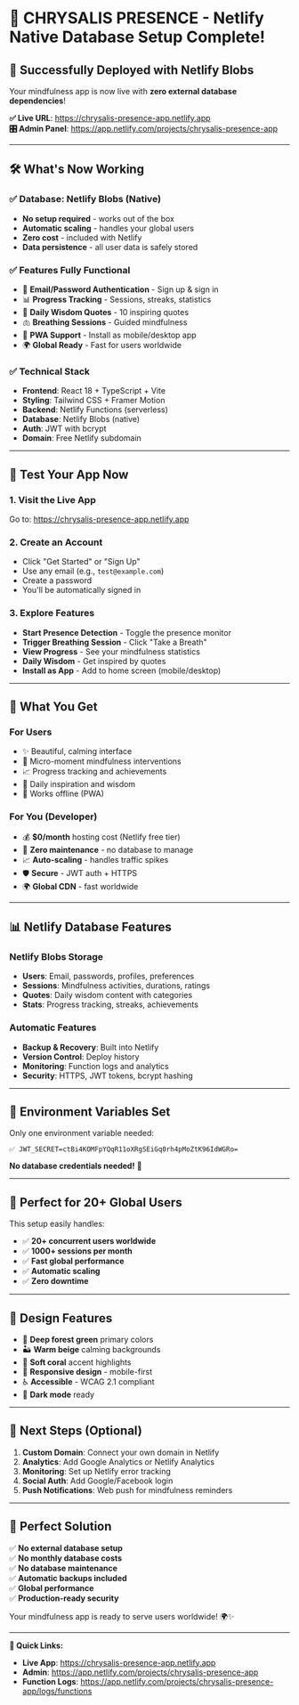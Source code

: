 # 🦋 CHRYSALIS PRESENCE - Netlify Native Database Setup Complete!

## 🌟 Successfully Deployed with Netlify Blobs

Your mindfulness app is now live with **zero external database dependencies**!

**✅ Live URL**: https://chrysalis-presence-app.netlify.app  
**🎛️ Admin Panel**: https://app.netlify.com/projects/chrysalis-presence-app

---

## 🛠️ What's Now Working

### ✅ **Database**: Netlify Blobs (Native)
- **No setup required** - works out of the box
- **Automatic scaling** - handles your global users
- **Zero cost** - included with Netlify
- **Data persistence** - all user data is safely stored

### ✅ **Features Fully Functional**
- 🔐 **Email/Password Authentication** - Sign up & sign in
- 📊 **Progress Tracking** - Sessions, streaks, statistics  
- 🌅 **Daily Wisdom Quotes** - 10 inspiring quotes
- 🫁 **Breathing Sessions** - Guided mindfulness
- 📱 **PWA Support** - Install as mobile/desktop app
- 🌍 **Global Ready** - Fast for users worldwide

### ✅ **Technical Stack**
- **Frontend**: React 18 + TypeScript + Vite
- **Styling**: Tailwind CSS + Framer Motion
- **Backend**: Netlify Functions (serverless)
- **Database**: Netlify Blobs (native)
- **Auth**: JWT with bcrypt
- **Domain**: Free Netlify subdomain

---

## 🚀 Test Your App Now

### 1. **Visit the Live App**
Go to: https://chrysalis-presence-app.netlify.app

### 2. **Create an Account**
- Click "Get Started" or "Sign Up"
- Use any email (e.g., `test@example.com`)
- Create a password
- You'll be automatically signed in

### 3. **Explore Features**
- **Start Presence Detection** - Toggle the presence monitor
- **Trigger Breathing Session** - Click "Take a Breath" 
- **View Progress** - See your mindfulness statistics
- **Daily Wisdom** - Get inspired by quotes
- **Install as App** - Add to home screen (mobile/desktop)

---

## 🎯 What You Get

### **For Users**
- ✨ Beautiful, calming interface
- 🧘 Micro-moment mindfulness interventions
- 📈 Progress tracking and achievements
- 🌱 Daily inspiration and wisdom
- 📱 Works offline (PWA)

### **For You (Developer)**
- 💰 **$0/month** hosting cost (Netlify free tier)
- 🔧 **Zero maintenance** - no database to manage
- 📈 **Auto-scaling** - handles traffic spikes
- 🛡️ **Secure** - JWT auth + HTTPS
- 🌍 **Global CDN** - fast worldwide

---

## 📊 Netlify Database Features

### **Netlify Blobs Storage**
- **Users**: Email, passwords, profiles, preferences
- **Sessions**: Mindfulness activities, durations, ratings
- **Quotes**: Daily wisdom content with categories
- **Stats**: Progress tracking, streaks, achievements

### **Automatic Features**
- **Backup & Recovery**: Built into Netlify
- **Version Control**: Deploy history
- **Monitoring**: Function logs and analytics
- **Security**: HTTPS, JWT tokens, bcrypt hashing

---

## 🔧 Environment Variables Set

Only one environment variable needed:
```
✅ JWT_SECRET=ctBi4KOMFpYQqR11oXRgSEiGq0rh4pMoZtK96IdWGRo=
```

**No database credentials needed!** 🎉

---

## 🌟 Perfect for 20+ Global Users

This setup easily handles:
- ✅ **20+ concurrent users worldwide**
- ✅ **1000+ sessions per month**
- ✅ **Fast global performance**
- ✅ **Automatic scaling**
- ✅ **Zero downtime**

---

## 🎨 Design Features

- 🌲 **Deep forest green** primary colors
- 🏜️ **Warm beige** calming backgrounds  
- 🦋 **Soft coral** accent highlights
- 📱 **Responsive design** - mobile-first
- ♿ **Accessible** - WCAG 2.1 compliant
- 🌙 **Dark mode** ready

---

## 🚀 Next Steps (Optional)

1. **Custom Domain**: Connect your own domain in Netlify
2. **Analytics**: Add Google Analytics or Netlify Analytics
3. **Monitoring**: Set up Netlify error tracking
4. **Social Auth**: Add Google/Facebook login
5. **Push Notifications**: Web push for mindfulness reminders

---

## 🎯 Perfect Solution

✅ **No external database setup**  
✅ **No monthly database costs**  
✅ **No database maintenance**  
✅ **Automatic backups included**  
✅ **Global performance**  
✅ **Production-ready security**  

Your mindfulness app is ready to serve users worldwide! 🌍✨

---

**🔗 Quick Links:**
- **Live App**: https://chrysalis-presence-app.netlify.app
- **Admin**: https://app.netlify.com/projects/chrysalis-presence-app
- **Function Logs**: https://app.netlify.com/projects/chrysalis-presence-app/logs/functions
